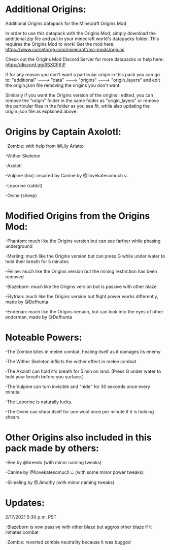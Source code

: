 # Additional Origins:
Additional Origins datapack for the Minecraft Origins Mod

In order to use this datapack with the Origins Mod, simply download the additional.zip file and put in your minecraft world's datapacks folder. This requires the Origins Mod to work! Get the mod here: https://www.curseforge.com/minecraft/mc-mods/origins

Check out the Origins Mod Discord Server for more datapacks or help here: https://discord.gg/9SXCFKjP

If for any reason you don't want a particular origin in this pack you can go to:
"additional" ---> "data" ---> "origins" ---> "origin_layers" and edit the origin.json file removing the origins you don't want. 

Similarly if you want the Origins version of the origins I edited, you can remove the "origin" folder in the same folder as "origin_layers" or remove the particular files in the folder as you see fit, while also updating the origin.json file as explained above.

# Origins by Captain Axolotl:

-Zombie: with help from @Lily Arlatto

-Wither Skeleton

-Axolotl

-Vulpine (fox): inspired by Canine by @Ilovekatesomuch ඞ 

-Leporine (rabbit)

-Ovine (sheep)

# Modified Origins from the Origins Mod:

-Phantom: much like the Origins version but can see farther while phasing underground

-Merling: much like the Origins version but can press G while under water to hold their breath for 5 minutes

-Feline: much like the Origins version but the mining restriction has been removed

-Blazeborn: much like the Origins version but is passive with other blaze

-Elytrian: much like the Origins version but flight power works differently, made by @Defhunta

-Enderian: much like the Origins version, but can look into the eyes of other enderman, made by @Defhunta 

# Noteable Powers:

-The Zombie bites in melee combat, healing itself as it damages its enemy

-The Wither Skeleton inflicts the wither effect in melee combat

-The Axolotl can hold it's breath for 5 min on land. (Press G under water to hold your breath before you surface.)

-The Vulpine can turn invisible and "hide" for 30 seconds once every minute.

-The Leporine is naturally lucky.

-The Ovine can shear itself for one wool once per minute if it is holding shears.

# Other Origins also included in this pack made by others:

-Bee by @breedo (with minor naming tweaks)

-Canine by @Ilovekatesomuch ඞ  (with some minor power tweaks)

-Slimeling by @Jimothy (with minor naming tweaks)

# Updates:

2/17/2021 5:30 p.m. PST 

-Blazeborn is now passive with other blaze but aggros other blaze if it initiates combat

-Zombie: reverted zombie neutrality because it was bugged
